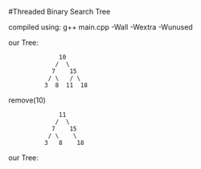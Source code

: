 #Threaded Binary Search Tree

compiled using: g++ main.cpp -Wall -Wextra -Wunused

our Tree:  

                  10
                 /  \
                7    15
               / \   / \
              3  8  11  18
remove(10)

                  11
                 /  \
                7    15
               / \    \
              3   8    18
our Tree:

